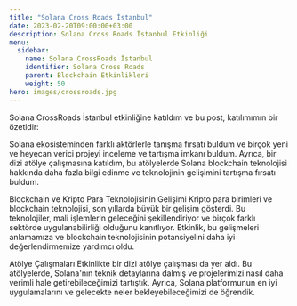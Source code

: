 ```yaml
---
title: "Solana Cross Roads İstanbul"
date: 2023-02-20T09:00:00+03:00
description: Solana Cross Roads İstanbul Etkinliği
menu:
  sidebar:
    name: Solana CrossRoads İstanbul
    identifier: Solana Cross Roads
    parent: Blockchain Etkinlikleri
    weight: 50
hero: images/crossroads.jpg
---
```


Solana CrossRoads İstanbul etkinliğine katıldım ve bu post, katılımımın bir özetidir:

Solana ekosisteminden farklı aktörlerle tanışma fırsatı buldum ve birçok yeni ve heyecan verici projeyi inceleme ve tartışma imkanı buldum. Ayrıca, bir dizi atölye çalışmasına katıldım, bu atölyelerde Solana blockchain teknolojisi hakkında daha fazla bilgi edinme ve teknolojinin gelişimini tartışma fırsatı buldum.

Blockchain ve Kripto Para Teknolojisinin Gelişimi
Kripto para birimleri ve blockchain teknolojisi, son yıllarda büyük bir gelişim gösterdi. Bu teknolojiler, mali işlemlerin geleceğini şekillendiriyor ve birçok farklı sektörde uygulanabilirliği olduğunu kanıtlıyor. Etkinlik, bu gelişmeleri anlamamıza ve blockchain teknolojisinin potansiyelini daha iyi değerlendirmemize yardımcı oldu.

Atölye Çalışmaları
Etkinlikte bir dizi atölye çalışması da yer aldı. Bu atölyelerde, Solana'nın teknik detaylarına dalmış ve projelerimizi nasıl daha verimli hale getirebileceğimizi tartıştık. Ayrıca, Solana platformunun en iyi uygulamalarını ve gelecekte neler bekleyebileceğimizi de öğrendik.